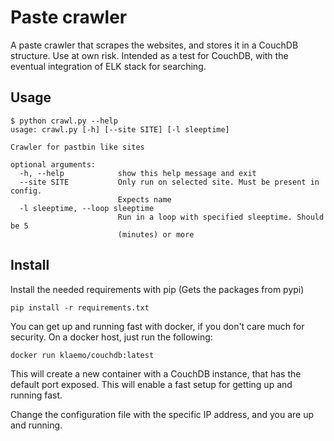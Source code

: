 Paste crawler
=============

A paste crawler that scrapes the websites, and stores it in a CouchDB
structure.
Use at own risk. Intended as a test for CouchDB, with the eventual integration
of ELK stack for searching.

## Usage
```
$ python crawl.py --help
usage: crawl.py [-h] [--site SITE] [-l sleeptime]

Crawler for pastbin like sites

optional arguments:
  -h, --help            show this help message and exit
  --site SITE           Only run on selected site. Must be present in config.
                        Expects name
  -l sleeptime, --loop sleeptime
                        Run in a loop with specified sleeptime. Should be 5
                        (minutes) or more

```

## Install
Install the needed requirements with pip (Gets the packages from pypi)
```
pip install -r requirements.txt
```

You can get up and running fast with docker, if you don't care much for
security. On a docker host, just run the following:
```
docker run klaemo/couchdb:latest
```
This will create a new container with a CouchDB instance, that has the default
port exposed. This will enable a fast setup for getting up and running fast.

Change the configuration file with the specific IP address, and you are up and
running.

